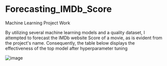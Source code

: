 # Forecasting_IMDb_Score
Machine Learning Project Work

By utilizing several machine learning models and a quality dataset, I attempted to forecast the IMDb website Score of a movie, as is evident from the project's name.
Consequently, the table below displays the effectiveness of the top model after hyperparameter tuning


![image](https://user-images.githubusercontent.com/82854373/207819338-439a8d19-b757-4d67-9693-6b789c4ece99.png)

